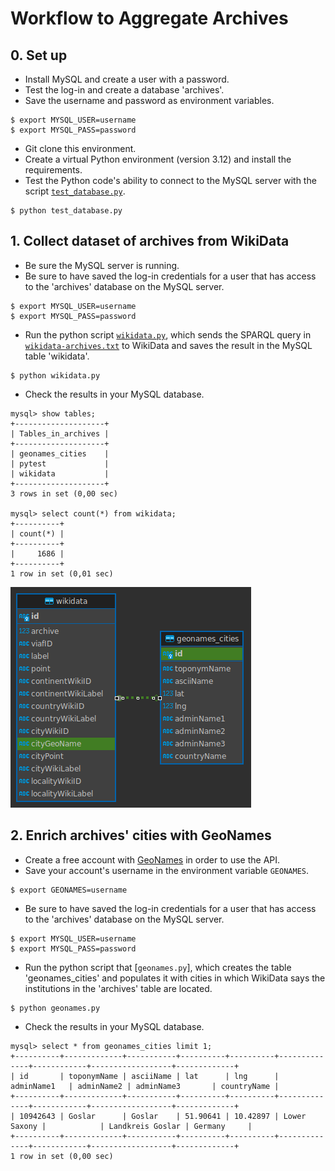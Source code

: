 # Workflow to Aggregate Archives

## 0. Set up
- Install MySQL and create a user with a password.
- Test the log-in and create a database 'archives'.
- Save the username and password as environment variables.

```shell
$ export MYSQL_USER=username
$ export MYSQL_PASS=password
```

- Git clone this environment.
- Create a virtual Python environment (version 3.12) and install the requirements.
- Test the Python code's ability to connect to the MySQL server with the script [`test_database.py`](test_database.py).
```shell
$ python test_database.py
```

## 1. Collect dataset of archives from WikiData

- Be sure the MySQL server is running.
- Be sure to have saved the log-in credentials for a user that has access to the 'archives' database on the MySQL server.
```shell
$ export MYSQL_USER=username
$ export MYSQL_PASS=password
```
- Run the python script [`wikidata.py`](wikidata.py), which sends the SPARQL query in [`wikidata-archives.txt`](wikidata-archives.txt) to WikiData and saves the result in the MySQL table 'wikidata'.
```shell
$ python wikidata.py
```
- Check the results in your MySQL database.
```shell
mysql> show tables;
+--------------------+
| Tables_in_archives |
+--------------------+
| geonames_cities    |
| pytest             |
| wikidata           |
+--------------------+
3 rows in set (0,00 sec)

mysql> select count(*) from wikidata;
+----------+
| count(*) |
+----------+
|     1686 |
+----------+
1 row in set (0,01 sec)

```

![ER Diagram](er.png)

## 2. Enrich archives' cities with GeoNames

- Create a free account with [GeoNames](https://www.geonames.org/login) in order to use the API.
- Save your account's username in the environment variable `GEONAMES`.
```shell
$ export GEONAMES=username
```
- Be sure to have saved the log-in credentials for a user that has access to the 'archives' database on the MySQL server.
```shell
$ export MYSQL_USER=username
$ export MYSQL_PASS=password
```
- Run the python script that [`geonames.py`], which creates the table 'geonames_cities' and populates it with cities in which WikiData says the institutions in the 'archives' table are located.
```shell
$ python geonames.py
```
- Check the results in your MySQL database.
```shell
mysql> select * from geonames_cities limit 1;
+----------+-------------+-----------+----------+----------+--------------+------------+------------------+-------------+
| id       | toponymName | asciiName | lat      | lng      | adminName1   | adminName2 | adminName3       | countryName |
+----------+-------------+-----------+----------+----------+--------------+------------+------------------+-------------+
| 10942643 | Goslar      | Goslar    | 51.90641 | 10.42897 | Lower Saxony |            | Landkreis Goslar | Germany     |
+----------+-------------+-----------+----------+----------+--------------+------------+------------------+-------------+
1 row in set (0,00 sec)

```
